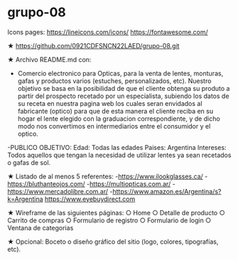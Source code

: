 # grupo-08
Icons pages:
https://lineicons.com/icons/
https://fontawesome.com/


★ https://github.com/0921CDFSNCN22LAED/grupo-08.git

★ Archivo README.md con:
- Comercio electronico para Opticas, para la venta de lentes, monturas, gafas y productos varios (estuches, personalizados, etc). 
Nuestro objetivo se basa en la posibilidad de que el cliente
obtenga su produto a partir del prospecto recetado por un especialista, subiendo los datos de su receta en nuestra pagina web los cuales seran envidados al fabricante (optico) para que de esta manera el cliente reciba en su hogar el lente elegido con la graduacion correspondiente, y de dicho modo nos convertimos en intermediarios entre el consumidor y el optico.

-PUBLICO OBJETIVO: Edad: Todas las edades
                   Paises: Argentina
                   Intereses: Todos aquellos que tengan la necesidad de utilizar lentes ya sean recetados o gafas de sol.

★ Listado de al menos 5 referentes:
-https://www.ilookglasses.ca/
-https://bluthanteojos.com/
-https://multiopticas.com.ar/
-https://www.mercadolibre.com.ar/
-https://www.amazon.es/Argentina/s?k=Argentina
https://www.eyebuydirect.com

★ Wireframe de las siguientes páginas:
○ Home
○ Detalle de producto
○ Carrito de compras
○ Formulario de registro
○ Formulario de login
○ Ventana de categorias

★ Opcional: Boceto o diseño gráfico del sitio (logo, colores, tipografías, etc).
